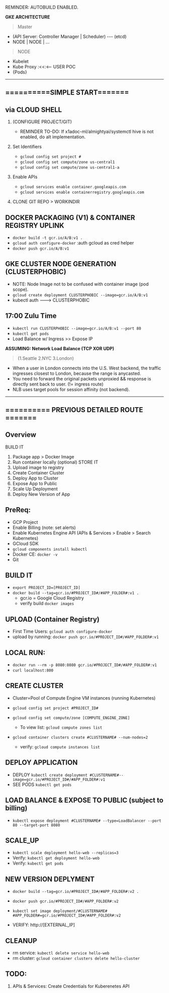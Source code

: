 
REMINDER: AUTOBUILD ENABLED.

**GKE ARCHITECTURE**
>Master
 * (API Server: Controller Manager | Scheduler) --- (etcd)
 * NODE | NODE | ...
>NODE
* Kubelet
* Kube Proxy :<<:<-- USER POC
* {Pods}

----------------------------------------------------------------------------
==========SIMPLE START=======
----------------------------------------------------------------------------
via CLOUD SHELL
-----------------
1. (CONFIGURE PROJECT/GIT) 
    * REMINDER TO-DO: If x1adoc-ml/almightyai/systemctl hive is not enabled, do alt implementation.

2. Set Identifiers
    * `gcloud config set project #`
    * `gcloud config set compute/zone us-central1`
    * `gcloud config set compute/zone us-central1-a`

3. Enable APIs
    * `gcloud services enable container.googleapis.com`
    * `gcloud services enable containerregistry.googleapis.com`

4. CLONE GIT REPO > WORKINDIR

DOCKER PACKAGING (V1) & CONTAINER REGISTRY UPLINK
---------------------------------------------------
* `docker build -t gcr.io/A/B:v1 .`
* `gcloud auth configure-docker` :auth gcloud as cred helper
* `docker push gcr.io/A/B:v1` 

GKE CLUSTER NODE GENERATION (CLUSTERPHOBIC)
----------------------
*  NOTE: Node Image not to be confused with container image (pod scope).
* `gcloud create deployment CLUSTERPHOBIC --image=gcr.io/A/B:v1`
*  kubectl auth ---> CLUSTERPHOBIC

17:00 Zulu Time
--------------------
* `kubectl run CLUSTERPHOBIC --image=gcr.io/A/B:v1 --port 80`
* `kubectl get pods`
*  Load Balance w/ Ingress >> Expose IP 

**ASSUMING: Network Load Balance (TCP XOR UDP)**
>(1.Seattle 2.NYC 3.London)
-  When a user in London connects into the U.S. West backend, the traffic ingresses closest to London, because the range is anycasted. 
- You need to forward the original packets unproxied && response is directly sent back to user. (!= ingress route)
- NLB uses target pools for session affinity (not backend).

----------------------------------------------------------------------------
========== PREVIOUS DETAILED ROUTE =======
----------------------------------------------------------------------------

Overview
---------
BUILD IT
1. Package app > Docker Image
2. Run container locally (optional)
STORE IT
3. Upload image to registry
4. Create Container Cluster
5. Deploy App to Cluster
6. Expose App to Public
7. Scale Up Deployment
8. Deploy New Version of App


PreReq:
----------
- GCP Project
- Enable Billing (note: set alerts)
- Enable Kubernetes Engine API (APIs & Services > Enable > Search Kubernetes)
- GCloud SDK 
- `gcloud components install kubectl`
- Docker CE:  `docker -v`
- Git


BUILD IT
---------------
- `export PROJECT_ID=[PROJECT_ID]` 
- `docker build --tag=gcr.io/#PROJECT_ID#/#APP_FOLDER#:v1 .`
    - gcr.io = Google Cloud Registry
    - verify build `docker images`

UPLOAD (Container Registry)
--------------
- First Time Users: `gcloud auth configure-docker`
- upload by running: `docker push gcr.io/#PROJECT_ID#/#APP_FOLDER#:v1`

LOCAL RUN:
--------------
- `docker run --rm -p 8080:8080 gcr.io/#PROJECT_ID#/#APP_FOLDER#:v1`
- `curl localhost:800`


CREATE CLUSTER
-----------------
- Cluster=Pool of Compute Engine VM instances (running Kubernetes)

- `gcloud config set project #PROJECT_ID#`
- `gcloud config set compute/zone [COMPUTE_ENGINE_ZONE]`
    - To view list: `gcloud compute zones list`

- `gcloud container clusters create #CLUSTERNAME# --num-nodes=2`
    - verify: `gcloud compute instances list`


DEPLOY APPLICATION
-----------------
- DEPLOY `kubectl create deployment #CLUSTERNAME#--image=gcr.io/#PROJECT_ID#/#APP_FOLDER#:v1`
- SEE PODS `kubectl get pods`


LOAD BALANCE & EXPOSE TO PUBLIC (subject to billing)
-------------------
- `kubectl expose deployment #CLUSTERNAME# --type=LoadBalancer --port 80 --target-port 8080`


SCALE_UP
----------
- `kubectl scale deployment hello-web --replicas=3`
- Verify: `kubectl get deployment hello-web`
- Verify: `kubectl get pods`



NEW VERSION DEPLYMENT
-----------------------
- `docker build --tag=gcr.io/#PROJECT_ID#/#APP_FOLDER#:v2 .`
- `docker push gcr.io/#PROJECT_ID#/#APP_FOLDER#:v2`
- `kubectl set image deployment/#CLUSTERNAME# #APP_FOLDER#=gcr.io/#PROJECT_ID#/#APP_FOLDER#:v2`

- VERIFY: http://[EXTERNAL_IP]


CLEANUP
----------
- rm service: `kubectl delete service hello-web`
- rm cluster: `gcloud container clusters delete hello-cluster`


TODO: 
---------------
1. APIs & Services: Create Credentials for Kuberenetes API




